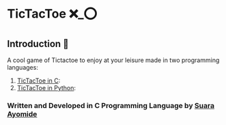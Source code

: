 # TicTacToe  ❌_⭕

## Introduction :eyes: 
A cool game of Tictactoe to enjoy at your leisure made in two programming languages:

1. [TicTacToe in C](./Tictactoe-in-C): 
2. [TicTacToe in Python](./Tictactoe-in-Python):

### Written and Developed in C Programming Language by [**Suara Ayomide**](https://twitter.com/aysuarex)
